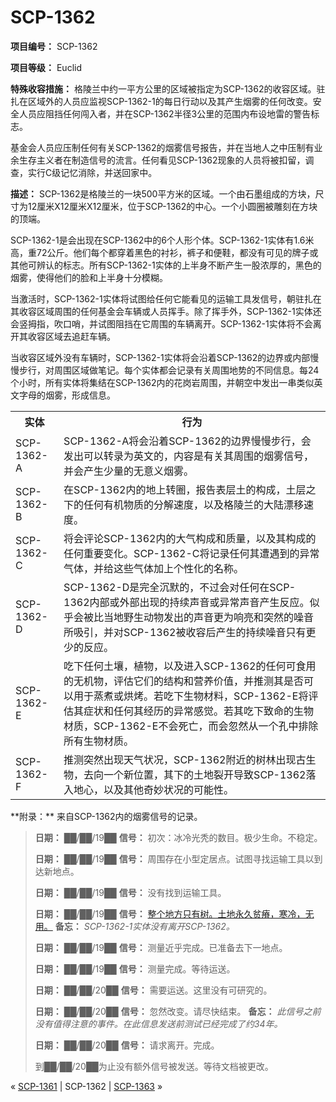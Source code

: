 # SCP-1362
                        


**项目编号：** SCP-1362

**项目等级：** Euclid

**特殊收容措施：** 格陵兰中约一平方公里的区域被指定为SCP-1362的收容区域。驻扎在区域外的人员应监视SCP-1362-1的每日行动以及其产生烟雾的任何改变。安全人员应阻挡任何闯入者，并在SCP-1362半径3公里的范围内布设地雷的警告标志。

基金会人员应压制任何有关SCP-1362的烟雾信号报告，并在当地人之中压制有业余生存主义者在制造信号的流言。任何看见SCP-1362现象的人员将被扣留，调查，实行C级记忆消除，并送回家中。

**描述：** SCP-1362是格陵兰的一块500平方米的区域。一个由石墨组成的方块，尺寸为12厘米X12厘米X12厘米，位于SCP-1362的中心。一个小圆圈被雕刻在方块的顶端。

SCP-1362-1是会出现在SCP-1362中的6个人形个体。SCP-1362-1实体有1.6米高，重72公斤。他们每个都穿着黑色的衬衫，裤子和便鞋，都没有可见的牌子或其他可辨认的标志。所有SCP-1362-1实体的上半身不断产生一股浓厚的，黑色的烟雾，使得他们的脸和上半身十分模糊。

当激活时，SCP-1362-1实体将试图给任何它能看见的运输工具发信号，朝驻扎在其收容区域周围的任何基金会车辆或人员挥手。除了挥手外，SCP-1362-1实体还会竖拇指，吹口哨，并试图阻挡在它周围的车辆离开。SCP-1362-1实体将不会离开其收容区域去追赶车辆。

当收容区域外没有车辆时，SCP-1362-1实体将会沿着SCP-1362的边界或内部慢慢步行，对周围区域做笔记。每个实体都会记录有关周围地势的不同信息。每24个小时，所有实体将集结在SCP-1362内的花岗岩周围，并朝空中发出一串类似英文字母的烟雾，形成信息。

<table class='wiki-content-table'>
 <tr>
  <th colspan='1' rowspan='1'>&#23454;&#20307;</th>
  <th colspan='1' rowspan='1'>&#34892;&#20026;</th>
 </tr>
 <tr>
  <td colspan='1' rowspan='1'>SCP-1362-A</td>
  <td colspan='1' rowspan='1'>SCP-1362-A&#23558;&#20250;&#27839;&#30528;SCP-1362&#30340;&#36793;&#30028;&#24930;&#24930;&#27493;&#34892;&#65292;&#20250;&#21457;&#20986;&#21487;&#20197;&#36716;&#24405;&#20026;&#33521;&#25991;&#30340;&#65292;&#20869;&#23481;&#26159;&#26377;&#20851;&#20854;&#21608;&#22260;&#30340;&#28895;&#38654;&#20449;&#21495;&#65292;&#24182;&#20250;&#20135;&#29983;&#23569;&#37327;&#30340;&#26080;&#24847;&#20041;&#28895;&#38654;&#12290;</td>
 </tr>
 <tr>
  <td colspan='1' rowspan='1'>SCP-1362-B</td>
  <td colspan='1' rowspan='1'>&#22312;SCP-1362&#20869;&#30340;&#22320;&#19978;&#36716;&#22280;&#65292;&#25253;&#21578;&#34920;&#23618;&#22303;&#30340;&#26500;&#25104;&#65292;&#22303;&#23618;&#20043;&#19979;&#30340;&#20219;&#20309;&#26377;&#26426;&#29289;&#36136;&#30340;&#20998;&#35299;&#36895;&#24230;&#65292;&#20197;&#21450;&#26684;&#38517;&#20848;&#30340;&#22823;&#38470;&#28418;&#31227;&#36895;&#24230;&#12290;</td>
 </tr>
 <tr>
  <td colspan='1' rowspan='1'>SCP-1362-C</td>
  <td colspan='1' rowspan='1'>&#23558;&#20250;&#35780;&#35770;SCP-1362&#20869;&#30340;&#22823;&#27668;&#26500;&#25104;&#21644;&#36136;&#37327;&#65292;&#20197;&#21450;&#20854;&#26500;&#25104;&#30340;&#20219;&#20309;&#37325;&#35201;&#21464;&#21270;&#12290;SCP-1362-C&#23558;&#35760;&#24405;&#20219;&#20309;&#20854;&#36973;&#36935;&#21040;&#30340;&#24322;&#24120;&#27668;&#20307;&#65292;&#24182;&#32473;&#36825;&#20123;&#27668;&#20307;&#21152;&#19978;&#20010;&#24615;&#21270;&#30340;&#21517;&#31216;&#12290;</td>
 </tr>
 <tr>
  <td colspan='1' rowspan='1'>SCP-1362-D</td>
  <td colspan='1' rowspan='1'>SCP-1362-D&#26159;&#23436;&#20840;&#27785;&#40664;&#30340;&#65292;&#19981;&#36807;&#20250;&#23545;&#20219;&#20309;&#22312;SCP-1362&#20869;&#37096;&#25110;&#22806;&#37096;&#20986;&#29616;&#30340;&#25345;&#32493;&#22768;&#38899;&#25110;&#24322;&#24120;&#22768;&#38899;&#20135;&#29983;&#21453;&#24212;&#12290;&#20284;&#20046;&#20250;&#34987;&#27604;&#24403;&#22320;&#37326;&#29983;&#21160;&#29289;&#21457;&#20986;&#30340;&#22768;&#38899;&#26356;&#20026;&#21709;&#20142;&#21644;&#31361;&#28982;&#30340;&#22122;&#38899;&#25152;&#21560;&#24341;&#65292;&#24182;&#23545;SCP-1362&#34987;&#25910;&#23481;&#21518;&#20135;&#29983;&#30340;&#25345;&#32493;&#22122;&#38899;&#21482;&#26377;&#26356;&#23569;&#30340;&#21453;&#24212;&#12290;</td>
 </tr>
 <tr>
  <td colspan='1' rowspan='1'>SCP-1362-E</td>
  <td colspan='1' rowspan='1'>&#21507;&#19979;&#20219;&#20309;&#22303;&#22756;&#65292;&#26893;&#29289;&#65292;&#20197;&#21450;&#36827;&#20837;SCP-1362&#30340;&#20219;&#20309;&#21487;&#39135;&#29992;&#30340;&#26080;&#26426;&#29289;&#65292;&#35780;&#20272;&#23427;&#20204;&#30340;&#32467;&#26500;&#21644;&#33829;&#20859;&#20215;&#20540;&#65292;&#24182;&#25512;&#27979;&#20854;&#26159;&#21542;&#21487;&#20197;&#29992;&#20110;&#33976;&#29038;&#25110;&#28888;&#28900;&#12290;&#33509;&#21507;&#19979;&#29983;&#29289;&#26448;&#26009;&#65292;SCP-1362-E&#23558;&#35780;&#20272;&#20854;&#30151;&#29366;&#21644;&#20219;&#20309;&#20854;&#32463;&#21382;&#30340;&#24322;&#24120;&#24863;&#35273;&#12290;&#33509;&#20854;&#21507;&#19979;&#33268;&#21629;&#30340;&#29983;&#29289;&#26448;&#36136;&#65292;SCP-1362-E&#19981;&#20250;&#27515;&#20129;&#65292;&#32780;&#20250;&#24573;&#28982;&#20174;&#19968;&#20010;&#23380;&#20013;&#25490;&#38500;&#25152;&#26377;&#29983;&#29289;&#26448;&#36136;&#12290;</td>
 </tr>
 <tr>
  <td colspan='1' rowspan='1'>SCP-1362-F</td>
  <td colspan='1' rowspan='1'>&#25512;&#27979;&#31361;&#28982;&#20986;&#29616;&#22825;&#27668;&#29366;&#20917;&#65292;SCP-1362&#38468;&#36817;&#30340;&#26641;&#26519;&#20986;&#29616;&#21476;&#29983;&#29289;&#65292;&#21435;&#21521;&#19968;&#20010;&#26032;&#20301;&#32622;&#65292;&#20854;&#19979;&#30340;&#22303;&#22320;&#35010;&#24320;&#23548;&#33268;SCP-1362&#33853;&#20837;&#22320;&#24515;&#65292;&#20197;&#21450;&#20854;&#20182;&#22855;&#22937;&#29366;&#20917;&#30340;&#21487;&#33021;&#24615;&#12290;</td>
 </tr>
</table>
**附录：** 来自SCP-1362内的烟雾信号的记录。


> **日期：** ██/██/19██
**信号：** 初次：冰冷光秃的数目。极少生命。不稳定。
> 
> **日期：** ██/██/19██
**信号：** 周围存在小型定居点。试图寻找运输工具以到达新地点。
> 
> **日期：** ██/██/19██
**信号：** 没有找到运输工具。
> 
> **日期：** ██/██/19██
**信号：** [整个地方只有树。土地永久贫瘠，寒冷，无用。](/scp-1483)
**备忘：** *SCP-1362-1实体没有离开SCP-1362。* 
> 
> **日期：** ██/██/19██
**信号：** 测量近乎完成。已准备去下一地点。
> 
> **日期：** ██/██/19██
**信号：** 测量完成。等待运送。
> 
> **日期：** ██/██/20██
**信号：** 需要运送。这里没有可研究的。
> 
> **日期：** ██/██/20██
**信号：** 忽然改变。请尽快结束。
**备忘：** *此信号之前没有值得注意的事件。在此信息发送前测试已经完成了约34年。* 
> 
> **日期：** ██/██/20██
**信号：** 请求离开。完成。
> 
> 到██/██/20██为止没有额外信号被发送。等待文档被更改。
> 



« [SCP-1361](/scp-1361) | SCP-1362 | [SCP-1363](/scp-1363) »





                    